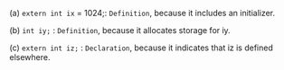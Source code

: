 (a) `extern int ix` = 1024;: `Definition`, because it includes an initializer.       

(b) `int iy;` : `Definition`, because it allocates storage for iy.    

(c) `extern int iz;` : `Declaration`, because it indicates that iz is defined elsewhere.       
